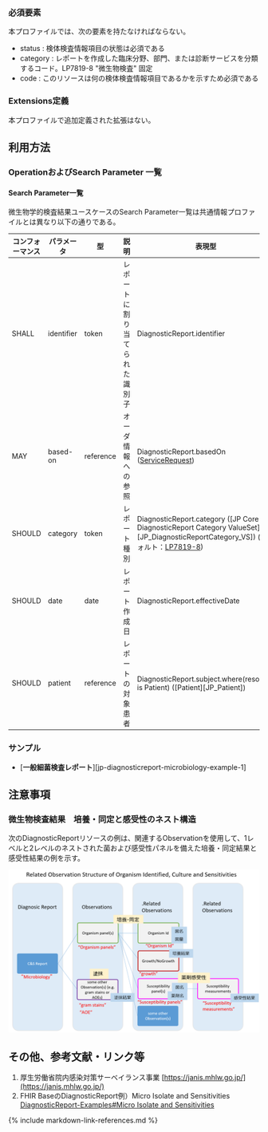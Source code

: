 ### 必須要素
本プロファイルでは、次の要素を持たなければならない。

 - status : 検体検査情報項目の状態は必須である
 - category : レポートを作成した臨床分野、部門、または診断サービスを分類するコード。LP7819-8 "微生物検査" 固定
 - code : このリソースは何の検体検査情報項目であるかを示すため必須である

### Extensions定義
 本プロファイルで追加定義された拡張はない。

## 利用方法

### OperationおよびSearch Parameter 一覧

#### Search Parameter一覧

微生物学的検査結果ユースケースのSearch Parameter一覧は共通情報プロファイルとは異なり以下の通りである。

| コンフォーマンス | パラメータ | 型 | 説明 | 表現型 |　例　|
| --- | --- | --- | --- | --- | --- |
| SHALL | identifier | token  | レポートに割り当てられた識別子 | DiagnosticReport.identifier | GET [base]/DiagnosticReport?ET [base]/Patient?identifier=http://myhosptal/observation\|123456 |
| MAY | based-on | reference | オーダ情報への参照 | DiagnosticReport.basedOn ([ServiceRequest](https://hl7.org/fhir/R4/servicerequest.html)) | `GET [base]/DiagnosticReport?based-on=ServiceRequest/12345` |
| SHOULD | category | token | レポート種別 | DiagnosticReport.category ([JP Core DiagnosticReport Category ValueSet][JP_DiagnosticReportCategory_VS]) (デフォルト：[LP7819-8](https://loinc.org/LP7819-8/)) | `GET [base]/DiagnosticReport?category=LP7819-8` |
| SHOULD | date | date | レポート作成日 | DiagnosticReport.effectiveDate |  |  |
| SHOULD | patient | reference | レポートの対象患者 | DiagnosticReport.subject.where(resolve() is Patient) ([Patient][JP_Patient]) | |

### サンプル

* [**一般細菌検査レポート**][jp-diagnosticreport-microbiology-example-1]


## 注意事項
### 微生物検査結果　培養・同定と感受性のネスト構造

次のDiagnosticReportリソースの例は、関連するObservationを使用して、1レベルと2レベルのネストされた菌および感受性パネルを備えた培養・同定結果と感受性結果の例を示す。

![](intoronotes-resources/observation_microbiology_structure.PNG)


## その他、参考文献・リンク等

1. 厚生労働省院内感染対策サーベイランス事業 [https://janis.mhlw.go.jp/](https://janis.mhlw.go.jp/)
1. FHIR BaseのDiagnosticReport例）Micro Isolate and Sensitivities [DiagnosticReport-Examples#Micro Isolate and Sensitivities](https://hl7.org/fhir/R4/diagnosticreport-examples.html#10.3.7.1.1)


{% include markdown-link-references.md %}
